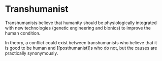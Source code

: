 # Transhumanist

Transhumanists believe that humanity should be physiologically integrated with new technologies (genetic engineering and bionics) to improve the human condition.

In theory, a conflict could exist between transhumanists who believe that it is good to be human and [[posthumanist]]s who do not, but the causes are practically synonymously.